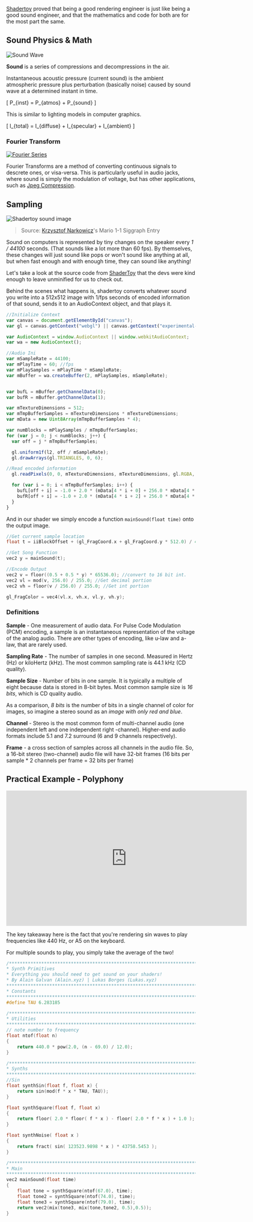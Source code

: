 [Shadertoy](https://www.shadertoy.com/) proved that being a good rendering engineer is just like being a good sound engineer, and that the mathematics and code for both are for the most part the same.

## Sound Physics & Math

![Sound Wave](assets/c5-wave.gif)

**Sound** is a series of compressions and decompressions in the air.

Instantaneous acoustic pressure (current sound) is the ambient atmospheric pressure plus perturbation (basically noise) caused by sound wave at a determined instant in time.


\[ P_{inst} = P_{atmos} + P_{sound} \]

This is similar to lighting models in computer graphics.

\[ I_{total} = I_{diffuse} + I_{specular} + I_{ambient} \]


### Fourier Transform

[![Fourier Series](http://mathworld.wolfram.com/images/eps-gif/FourierSeriesExamples_800.gif)](http://mathworld.wolfram.com/FourierSeries.html)

Fourier Transforms are a method of converting continuous signals to descrete ones, or visa-versa. This is particularly useful in audio jacks, where sound is simply the modulation of voltage, but has other applications, such as [Jpeg Compression](http://stephaniehurlburt.com/blog/2016/12/20/a-taste-of-fourier-transforms-and-jpeg-compression).

## Sampling
![Shadertoy sound image](assets/supermarioaudio.gif)
> Source: [Krzysztof Narkowicz](https://twitter.com/knarkowicz)'s Mario 1-1 Siggraph Entry

Sound on computers is represented by tiny changes on the speaker every *1 / 44100* seconds. (That sounds like a lot more than 60 fps). By themselves, these changes will just sound like pops or won't sound like anything at all, but when fast enough and with enough time, they can sound like anything!

Let's take a look at the source code from [ShaderToy](https://www.shadertoy.com/) that the devs were kind enough to leave unminified for us to check out. 

Behind the scenes what happens is, shadertoy converts whatever sound you write into a 512x512 image with 1/fps seconds of encoded information of that sound, sends it to an AudioContext object, and that plays it.

```js
//Initialize Context
var canvas = document.getElementById("canvas");
var gl = canvas.getContext("webgl") || canvas.getContext("experimental-webgl");

var AudioContext = window.AudioContext || window.webkitAudioContext;
var wa = new AudioContext();

//Audio Ini
var mSampleRate = 44100;
var mPlayTime = 60; //fps
var mPlaySamples = mPlayTime * mSampleRate;
var mBuffer = wa.createBuffer(2, mPlaySamples, mSampleRate);


var bufL = mBuffer.getChannelData(0);
var bufR = mBuffer.getChannelData(1);

var mTextureDimensions = 512;
var mTmpBufferSamples = mTextureDimensions * mTextureDimensions;
var mData = new Uint8Array(mTmpBufferSamples * 4);

var numBlocks = mPlaySamples / mTmpBufferSamples;
for (var j = 0; j < numBlocks; j++) {
  var off = j * mTmpBufferSamples;

  gl.uniform1f(l2, off / mSampleRate);
  gl.drawArrays(gl.TRIANGLES, 0, 6);

//Read encoded information
  gl.readPixels(0, 0, mTextureDimensions, mTextureDimensions, gl.RGBA, gl.UNSIGNED_BYTE, mData);

  for (var i = 0; i < mTmpBufferSamples; i++) {
    bufL[off + i] = -1.0 + 2.0 * (mData[4 * i + 0] + 256.0 * mData[4 * i + 1]) / 65535.0;
    bufR[off + i] = -1.0 + 2.0 * (mData[4 * i + 2] + 256.0 * mData[4 * i + 3]) / 65535.0;
  }
}
```

And in our shader we simply encode a function `mainSound(float time)` onto the output image.

```c
//Get current sample location
float t = iiBlockOffset + (gl_FragCoord.x + gl_FragCoord.y * 512.0) / 44100.0;

//Get Song Function
vec2 y = mainSound(t);

//Encode Output
vec2 v = floor((0.5 + 0.5 * y) * 65536.0); //convert to 16 bit int.
vec2 vl = mod(v, 256.0) / 255.0; //Get decimal portion
vec2 vh = floor(v / 256.0) / 255.0; //Get int portion

gl_FragColor = vec4(vl.x, vh.x, vl.y, vh.y);
```

### Definitions

**Sample** - One measurement of audio data. For Pulse Code Modulation (PCM) encoding, a sample is an instantaneous representation of the voltage of the analog audio. There are other types of encoding, like u-law and a-law, that are rarely used.

**Sampling Rate** - The number of samples in one second. Measured in Hertz (Hz) or kiloHertz (kHz). The most common sampling rate is 44.1 kHz (CD quality).

**Sample Size** - Number of bits in one sample. It is typically a multiple of eight because data is stored in 8-bit bytes. Most common sample size is *16 bits*, which is CD quality audio.

As a comparison, *8 bits* is the number of bits in a single channel of color for images, so imagine a stereo sound as an *image with only red and blue*.

**Channel** - Stereo is the most common form of multi-channel audio (one independent left and one independent right -channel). Higher-end audio formats include 5.1 and 7.2 surround (6 and 9 channels respectively).

**Frame** -  a cross section of samples across all channels in the audio file.
So, a 16-bit stereo (two-channel) audio file will have 32-bit frames (16 bits per sample * 2 channels per frame = 32 bits per frame)

## Practical Example - Polyphony

<iframe width="640" height="360" frameborder="0" src="https://www.shadertoy.com/embed/llfSDj?gui=true&t=10&paused=true&muted=false" allowfullscreen></iframe>

The key takeaway here is the fact that you're rendering sin waves to play frequencies like 440 Hz, or A5 on the keyboard. 

For multiple sounds to play, you simply take the average of the two!

```c
/*************************************************************************
* Synth Primitives
* Everything you should need to get sound on your shaders!
* By Alain Galvan (Alain.xyz) | Lukas Borges (Lukas.xyz)
**************************************************************************
* Constants
*************************************************************************/
#define TAU 6.283185

/*************************************************************************
* Utilities
*************************************************************************/
// note number to frequency
float ntof(float n)
{
    return 440.0 * pow(2.0, (n - 69.0) / 12.0);
}

/*************************************************************************
* Synths
*************************************************************************/
//Sin
float synthSin(float f, float x) {
    return sin(mod(f * x * TAU, TAU));
}

float synthSquare(float f, float x)
{
    return floor( 2.0 * floor( f * x ) - floor( 2.0 * f * x ) + 1.0 );
}

float synthNoise( float x )
{
    return fract( sin( 123523.9898 * x ) * 43758.5453 );
}

/*************************************************************************
* Main
*************************************************************************/
vec2 mainSound(float time)
{
    float tone = synthSquare(ntof(67.0), time);
    float tone2 = synthSquare(ntof(74.0), time);
    float tone3 = synthSquare(ntof(79.0), time);
    return vec2(mix(tone3, mix(tone,tone2, 0.5),0.5));
}
```


